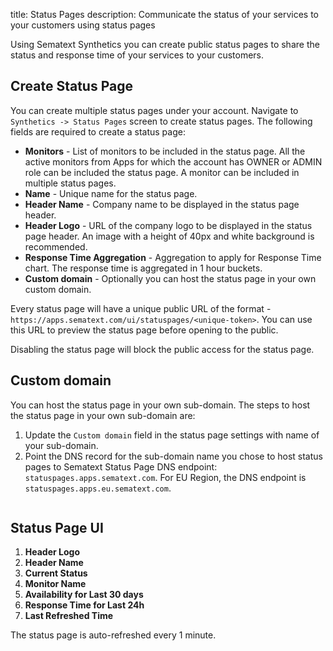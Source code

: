 title: Status Pages
description: Communicate the status of your services to your customers using status pages

Using Sematext Synthetics you can create public status pages to share the status and response time of your services to your customers. 

## Create Status Page

You can create multiple status pages under your account. Navigate to `Synthetics -> Status Pages` screen to create status pages. The following fields are required to create a status page:

* **Monitors** - List of monitors to be included in the status page. All the active monitors from Apps for which the account has OWNER or ADMIN role can be included the status page. A monitor can be included in multiple status pages.
* **Name** - Unique name for the status page.
* **Header Name** - Company name to be displayed in the status page header.
* **Header Logo** - URL of the company logo to be displayed in the status page header. An image with a height of 40px and white background is recommended.
* **Response Time Aggregation** - Aggregation to apply for Response Time chart. The response time is aggregated in 1 hour buckets.
* **Custom domain** - Optionally you can host the status page in your own custom domain.

Every status page will have a unique public URL of the format - `https://apps.sematext.com/ui/statuspages/<unique-token>`. You can use this URL to preview the status page before opening to the public.

Disabling the status page will block the public access for the status page.

## Custom domain

You can host the status page in your own sub-domain. The steps to host the status page in your own sub-domain are:

1. Update the `Custom domain` field in the status page settings with name of your sub-domain.
2. Point the DNS record for the sub-domain name you chose to host status pages to Sematext Status Page DNS endpoint: `statuspages.apps.sematext.com`. For EU Region, the DNS endpoint is `statuspages.apps.eu.sematext.com`.

```

```

## Status Page UI

1. **Header Logo**
2. **Header Name**
3. **Current Status**
4. **Monitor Name**
5. **Availability for Last 30 days**
6. **Response Time for Last 24h**
7. **Last Refreshed Time**

The status page is auto-refreshed every 1 minute.
